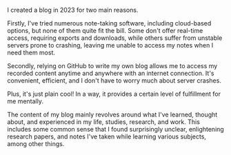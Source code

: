 I created a blog in 2023 for two main reasons.

Firstly, I've tried numerous note-taking software, including cloud-based options, but none of them quite fit the bill.
Some don't offer real-time access, requiring exports and downloads, while others suffer from unstable servers prone to crashing, leaving me unable to access my notes when I need them most.

Secondly, relying on GitHub to write my own blog allows me to access my recorded content anytime and anywhere with an internet connection.
It's convenient, efficient, and I don't have to worry much about server crashes.

Plus, it's just plain cool! In a way, it provides a certain level of fulfillment for me mentally.

The content of my blog mainly revolves around what I've learned, thought about, and experienced in my life, studies, research, and work.
This includes some common sense that I found surprisingly unclear, enlightening research papers, and notes I've taken while learning various subjects, among other things.